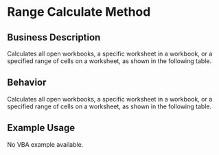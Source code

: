 # Range Calculate Method

## Business Description
Calculates all open workbooks, a specific worksheet in a workbook, or a specified range of cells on a worksheet, as shown in the following table.

## Behavior
Calculates all open workbooks, a specific worksheet in a workbook, or a specified range of cells on a worksheet, as shown in the following table.

## Example Usage
No VBA example available.